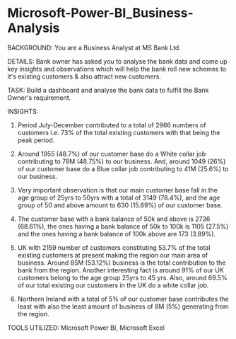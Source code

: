 # Microsoft-Power-BI_Business-Analysis
BACKGROUND: 
You are a Business Analyst at MS Bank Ltd.

DETAILS: 
Bank owner has asked you to analyse the bank data and come up key insights and observations which will help the bank roll new schemes to it's existing customers & also attract new customers.

TASK: 
Build a dashboard and analyse the bank data to fulfill the Bank Owner's requirement.

INSIGHTS:

1. Period July-December contributed to a total of 2966 numbers of customers i.e. 73% of the total existing customers with that being the peak period.

2. Around 1955 (48.7%) of our customer base do a White collar job contributing to 78M (48.75%) to our business. And, around 1049 (26%) of our customer base do a Blue collar job contributing to 41M (25.6%) to our business.

3. Very important observation is that our main customer base fall in the age group of 25yrs to 50yrs with a total of 3149 (78.4%), and the age group of 50 and above amount to 630 (15.69%) of our customer base.

4. The customer base with a bank balance of 50k and above is 2736 (68.61%), the ones having a bank balance of 50k to 100k is 1105 (27.5%) and the ones having a bank balance of 100k above are 173 (3.89%).
 
5. UK with 2159 number of customers constituting 53.7% of the total existing customers at present making the region our main area of business.
Around 85M (53.12%) business is the total contribution to the bank from the region. Another interesting fact is around 91% of our UK customers belong to the age group 25yrs to 45 yrs. Also, around 69.5% of our total existing our customers in the UK do a white collar job.

6. Northern Ireland with a total of 5% of our customer base contributes the least with also the least amount of business of 8M (5%) generating from the region.


TOOLS UTILIZED:
Microsoft Power BI, Microsoft Excel
